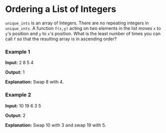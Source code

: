 # Ordering a List of Integers

`unique_ints` is an array of Integers. There are no repeating integers in `unique_ints`. A function `f(x,y)` acting on two elements in the list moves `x` to `y`'s position and `y` to `x`'s position. What is the least number of times you can call `f` so that the resulting array is in ascending order?

### Example 1

**Input:** 2 8 5 4

**Output:**
1

**Explanation:** Swap 8 with 4.

### Example 2

**Input:** 10 19 6 3 5

**Output:**
2

**Explanation:** Swap 10 with 3 and swap 19 with 5.
